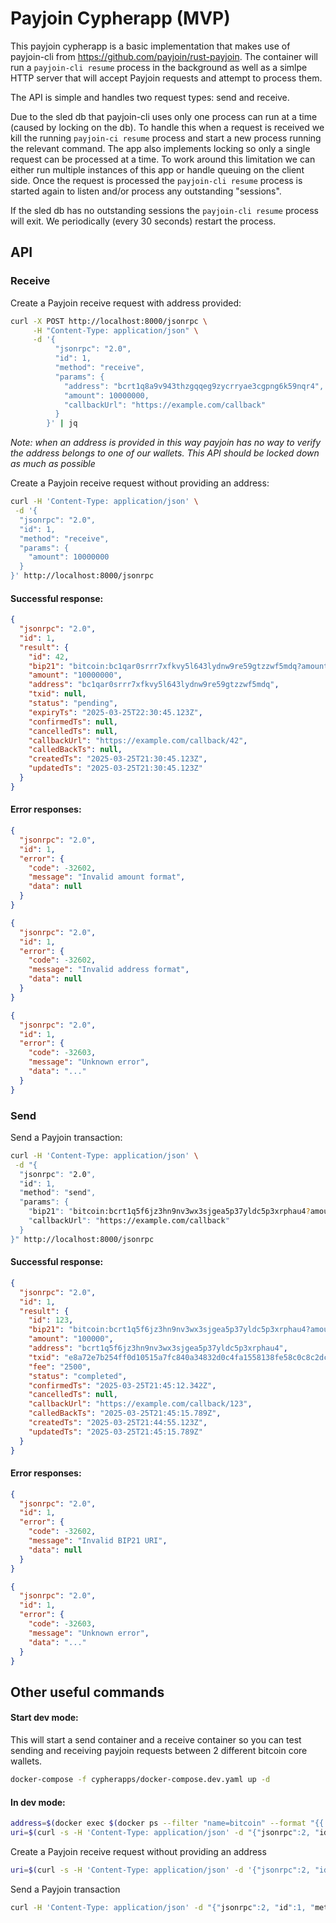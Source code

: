 # Payjoin Cypherapp (MVP)

This payjoin cypherapp is a basic implementation that makes use of payjoin-cli from https://github.com/payjoin/rust-payjoin. The container will run a `payjoin-cli resume` process in the background as well as a simlpe HTTP server that will accept Payjoin requests and attempt to process them.

The API is simple and handles two request types: send and receive.

Due to the sled db that payjoin-cli uses only one process can run at a time (caused by locking on the db). To handle this when a request is received we kill the running `payjoin-ci resume` process and start a new process running the relevant command. The app also implements locking so only a single request can be processed at a time. To work around this limitation we can either run multiple instances of this app or handle queuing on the client side. Once the request is processed the `payjoin-cli resume` process is started again to listen and/or process any outstanding "sessions".

If the sled db has no outstanding sessions the `payjoin-cli resume` process will exit. We periodically (every 30 seconds) restart the process.


## API


### Receive

Create a Payjoin receive request with address provided:
```bash
curl -X POST http://localhost:8000/jsonrpc \
     -H "Content-Type: application/json" \
     -d '{
          "jsonrpc": "2.0",
          "id": 1,
          "method": "receive",
          "params": {
            "address": "bcrt1q8a9v943thzgqqeg9zycrryae3cgpng6k59nqr4",
            "amount": 10000000,
            "callbackUrl": "https://example.com/callback"
          }
        }' | jq
```
_Note: when an address is provided in this way payjoin has no way to verify the address belongs to one of our wallets. This API should be locked down as much as possible_


Create a Payjoin receive request without providing an address:
```bash
curl -H 'Content-Type: application/json' \
 -d '{
  "jsonrpc": "2.0",
  "id": 1,
  "method": "receive",
  "params": {
    "amount": 10000000
  }
}' http://localhost:8000/jsonrpc
```

#### Successful response:
```json
{
  "jsonrpc": "2.0",
  "id": 1,
  "result": {
    "id": 42,
    "bip21": "bitcoin:bc1qar0srrr7xfkvy5l643lydnw9re59gtzzwf5mdq?amount=0.1&pjos=0&pj=HTTPS://PAYJO.IN/ZFV5JGYXKQ3NX%23RK1QVLSWLM5USRWPADY9GQC0UMKAPSXE8GSJCYG23RHJ3WUERW08RAUC+OH1QYPM59NK2LXXS4890SUAXXYT25Z2VAPHP0X7YEYCJXGWAG6UG9ZU6NQ+EX1DRE27EC",
    "amount": "10000000",
    "address": "bc1qar0srrr7xfkvy5l643lydnw9re59gtzzwf5mdq",
    "txid": null,
    "status": "pending",
    "expiryTs": "2025-03-25T22:30:45.123Z",
    "confirmedTs": null,
    "cancelledTs": null,
    "callbackUrl": "https://example.com/callback/42",
    "calledBackTs": null,
    "createdTs": "2025-03-25T21:30:45.123Z",
    "updatedTs": "2025-03-25T21:30:45.123Z"
  }
}
```

#### Error responses:
```json
{
  "jsonrpc": "2.0",
  "id": 1,
  "error": {
    "code": -32602,
    "message": "Invalid amount format",
    "data": null
  }
}
```

```json
{
  "jsonrpc": "2.0",
  "id": 1,
  "error": {
    "code": -32602,
    "message": "Invalid address format",
    "data": null
  }
}
```

```json
{
  "jsonrpc": "2.0",
  "id": 1,
  "error": {
    "code": -32603,
    "message": "Unknown error",
    "data": "..."
  }
}
```


### Send

Send a Payjoin transaction:
```bash
curl -H 'Content-Type: application/json' \
 -d "{
  "jsonrpc": "2.0",
  "id": 1,
  "method": "send",
  "params": {
    "bip21": "bitcoin:bcrt1q5f6jz3hn9nv3wx3sjgea5p37yldc5p3xrphau4?amount=0.001&pjos=0&pj=HTTPS://PAYJO.IN/DY0LZN5AKK8FJ%23RK1QTVMMHJ8PPST9HCYZENL87YHCCNVNU2S5PF789HMXHGHLR4FUFN8S+OH1QYPM59NK2LXXS4890SUAXXYT25Z2VAPHP0X7YEYCJXGWAG6UG9ZU6NQ+EX1DRD6UEC",
    "callbackUrl": "https://example.com/callback"
  }
}" http://localhost:8000/jsonrpc
```

#### Successful response:
```json
{
  "jsonrpc": "2.0",
  "id": 1,
  "result": {
    "id": 123,
    "bip21": "bitcoin:bcrt1q5f6jz3hn9nv3wx3sjgea5p37yldc5p3xrphau4?amount=0.001&pjos=0&pj=HTTPS://PAYJO.IN/DY0LZN5AKK8FJ%23RK1QTVMMHJ8PPST9HCYZENL87YHCCNVNU2S5PF789HMXHGHLR4FUFN8S+OH1QYPM59NK2LXXS4890SUAXXYT25Z2VAPHP0X7YEYCJXGWAG6UG9ZU6NQ+EX1DRD6UEC",
    "amount": "100000",
    "address": "bcrt1q5f6jz3hn9nv3wx3sjgea5p37yldc5p3xrphau4",
    "txid": "e8a72e7b254ff0d10515a7fc840a34832d0c4fa1558138fe58c0c8c2dcad61b7",
    "fee": "2500",
    "status": "completed",
    "confirmedTs": "2025-03-25T21:45:12.342Z",
    "cancelledTs": null,
    "callbackUrl": "https://example.com/callback/123",
    "calledBackTs": "2025-03-25T21:45:15.789Z",
    "createdTs": "2025-03-25T21:44:55.123Z",
    "updatedTs": "2025-03-25T21:45:15.789Z"
  }
}
```

#### Error responses:
```json
{
  "jsonrpc": "2.0",
  "id": 1,
  "error": {
    "code": -32602,
    "message": "Invalid BIP21 URI",
    "data": null
  }
}
```

```json
{
  "jsonrpc": "2.0",
  "id": 1,
  "error": {
    "code": -32603,
    "message": "Unknown error",
    "data": "..."
  }
}
```

## Other useful commands

#### Start dev mode:
This will start a send container and a receive container so you can test sending and receiving payjoin requests between 2 different bitcoin core wallets.
```bash
docker-compose -f cypherapps/docker-compose.dev.yaml up -d
```

#### In dev mode:

```bash
address=$(docker exec $(docker ps --filter "name=bitcoin" --format "{{.ID}}") bitcoin-cli -rpcwallet=spending06.dat getnewaddress)
uri=$(curl -s -H 'Content-Type: application/json' -d "{"jsonrpc":2, "id":1, "method":"receive", "params":{"address": "${address}", "amount": 100000}}" http://localhost:8000/jsonrpc | jq -cr '.result.bip21')
```

Create a Payjoin receive request without providing an address
```bash
uri=$(curl -s -H 'Content-Type: application/json' -d '{"jsonrpc":2, "id":1, "method":"receive", "params":{"amount": 1000000}}' http://localhost:8000/jsonrpc | jq -cr '.result.bip21')
```

Send a Payjoin transaction
```bash
curl -H 'Content-Type: application/json' -d "{"jsonrpc":2, "id":1, "method":"send", "params":{"bip21":"${urijson}"}}" http://localhost:8001/send
```
